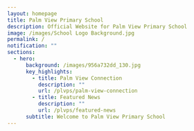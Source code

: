 ```yaml
---
layout: homepage
title: Palm View Primary School
description: Official Website for Palm View Primary School
image: /images/School Logo Background.jpg
permalink: /
notification: ""
sections:
  - hero:
      background: /images/956a732dd_130.jpg
      key_highlights:
        - title: Palm View Connection
          description: ""
          url: /plvps/palm-view-connection
        - title: Featured News
          description: ""
          url: /plvps/featured-news
      subtitle: Welcome to Palm View Primary School
---
```


